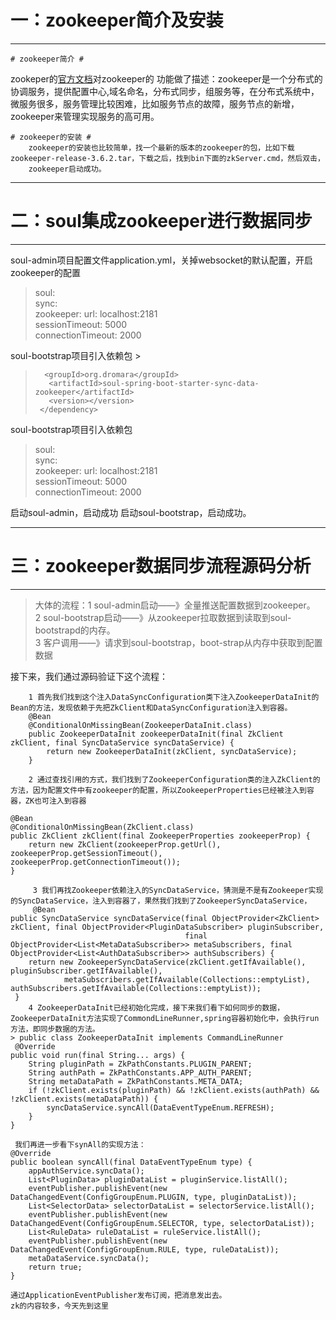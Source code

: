 # 一：zookeeper简介及安装 #

----------

	# zookeeper简介 #
   zookeper的[官方文档](https://zookeeper.apache.org/ "官方文档地址")对zookeeper的
功能做了描述：zookeeper是一个分布式的协调服务，提供配置中心,域名命名，分布式同步，组服务等，在分布式系统中，微服务很多，服务管理比较困难，比如服务节点的故障，服务节点的新增，
zookeeper来管理实现服务的高可用。	

    # zookeeper的安装 # 
	    zookeeper的安装也比较简单，找一个最新的版本的zookeeper的包，比如下载zookeeper-release-3.6.2.tar，下载之后，找到bin下面的zkServer.cmd，然后双击，
    	zookeeper启动成功。
	

----------
	

# 二：soul集成zookeeper进行数据同步 #

----------

	

 soul-admin项目配置文件application.yml，关掉websocket的默认配置，开启zookeeper的配置
    
 > 	soul:  
> 	  sync:  
>         zookeeper:
>           url: localhost:2181  
>           sessionTimeout: 5000  
>           connectionTimeout: 2000

  soul-bootstrap项目引入依赖包
	>  <dependency>
>       <groupId>org.dromara</groupId>
>        <artifactId>soul-spring-boot-starter-sync-data-zookeeper</artifactId>
>        <version></version>
>      </dependency>
 
  
  soul-bootstrap项目引入依赖包    
	 
> 	soul:  
> 	  sync:  
>         zookeeper:
>           url: localhost:2181  
>           sessionTimeout: 5000  
>           connectionTimeout: 2000
 

启动soul-admin，启动成功
启动soul-bootstrap，启动成功。

 

----------

# 三：zookeeper数据同步流程源码分析 #

----------
 
> 大体的流程：1 soul-admin启动——》全量推送配置数据到zookeeper。  
> 		    2 soul-bootstrap启动——》从zookeeper拉取数据到读取到soul-bootstrapd的内存。  
> 		    3 客户调用——》请求到soul-bootstrap，boot-strap从内存中获取到配置数据
> 		      
接下来，我们通过源码验证下这个流程：
		
		1 首先我们找到这个注入DataSyncConfiguration类下注入ZookeeperDataInit的Bean的方法，发现依赖于先把ZkClient和DataSyncConfiguration注入到容器。
		@Bean
        @ConditionalOnMissingBean(ZookeeperDataInit.class)
        public ZookeeperDataInit zookeeperDataInit(final ZkClient zkClient, final SyncDataService syncDataService) {
            return new ZookeeperDataInit(zkClient, syncDataService);
        }

		2 通过查找引用的方式，我们找到了ZookeeperConfiguration类的注入ZkClient的方法，因为配置文件中有zookeeper的配置，所以ZookeeperProperties已经被注入到容器，ZK也可注入到容器

	@Bean
    @ConditionalOnMissingBean(ZkClient.class)
    public ZkClient zkClient(final ZookeeperProperties zookeeperProp) {
        return new ZkClient(zookeeperProp.getUrl(), zookeeperProp.getSessionTimeout(), zookeeperProp.getConnectionTimeout());
    }
   	
	     3 我们再找Zookeeper依赖注入的SyncDataService，猜测是不是有Zookeeper实现的SyncDataService，注入到容器了，果然我们找到了ZookeeperSyncDataService，
		 @Bean
    public SyncDataService syncDataService(final ObjectProvider<ZkClient> zkClient, final ObjectProvider<PluginDataSubscriber> pluginSubscriber,
                                           final ObjectProvider<List<MetaDataSubscriber>> metaSubscribers, final ObjectProvider<List<AuthDataSubscriber>> authSubscribers) {
        return new ZookeeperSyncDataService(zkClient.getIfAvailable(), pluginSubscriber.getIfAvailable(),
                metaSubscribers.getIfAvailable(Collections::emptyList), authSubscribers.getIfAvailable(Collections::emptyList));
     }
		4 ZookeeperDataInit已经初始化完成，接下来我们看下如何同步的数据，ZookeeperDataInit方法实现了CommondLineRunner,spring容器初始化中，会执行run方法，即同步数据的方法。
	> public class ZookeeperDataInit implements CommandLineRunner
	 @Override
    public void run(final String... args) {
        String pluginPath = ZkPathConstants.PLUGIN_PARENT;
        String authPath = ZkPathConstants.APP_AUTH_PARENT;
        String metaDataPath = ZkPathConstants.META_DATA;
        if (!zkClient.exists(pluginPath) && !zkClient.exists(authPath) && !zkClient.exists(metaDataPath)) {
            syncDataService.syncAll(DataEventTypeEnum.REFRESH);
        }
    }
		
	 我们再进一步看下synAll的实现方法：
	@Override
    public boolean syncAll(final DataEventTypeEnum type) {
        appAuthService.syncData();
        List<PluginData> pluginDataList = pluginService.listAll();
        eventPublisher.publishEvent(new DataChangedEvent(ConfigGroupEnum.PLUGIN, type, pluginDataList));
        List<SelectorData> selectorDataList = selectorService.listAll();
        eventPublisher.publishEvent(new DataChangedEvent(ConfigGroupEnum.SELECTOR, type, selectorDataList));
        List<RuleData> ruleDataList = ruleService.listAll();
        eventPublisher.publishEvent(new DataChangedEvent(ConfigGroupEnum.RULE, type, ruleDataList));
        metaDataService.syncData();
        return true;
    }

	通过ApplicationEventPublisher发布订阅，把消息发出去。
	zk的内容较多，今天先到这里
	  
	


   
	



